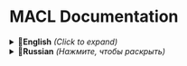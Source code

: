 # MACL Documentation

<details>
  <summary><strong>🔶English</strong> <i>(Click to expand)</i></summary>

## MACL - Minimal Analyze Configuration Language



</details>

<details>
  <summary><strong>🔶Russian</strong> <i>(Нажмите, чтобы раскрыть)</i></summary>

## MACL - Минимальный язык анализа конфигурации

### Для чего он нужен?



</details>
